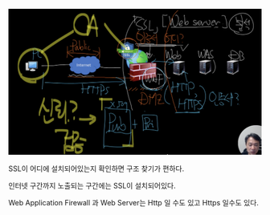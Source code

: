 ![image-20230422164916239](images/image-20230422164916239.png)

SSL이 어디에 설치되어있는지 확인하면 구조 찾기가 편하다.

인터넷 구간까지 노출되는 구간에는 SSL이 설치되어있다.

Web Application Firewall 과 Web Server는 Http 일 수도 있고 Https 일수도 있다.